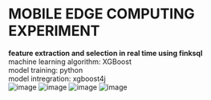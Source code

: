 # MOBILE EDGE COMPUTING EXPERIMENT
 **feature extraction and selection in real time using finksql** <br>
 machine learning algorithm: XGBoost <br>
 model training: python <br>
 model intregration: xgboost4j <br>
 ![image](https://github.com/kevinxiey/flink-digital-signal-processing-demo/blob/main/src/main/resources/img/pic8.png)
![image](https://github.com/kevinxiey/flink-digital-signal-processing-demo/blob/main/src/main/resources/img/pic7.png)
![image](https://github.com/kevinxiey/flink-digital-signal-processing-demo/blob/main/src/main/resources/img/pic3.png)
![image](https://github.com/kevinxiey/flink-digital-signal-processing-demo/blob/main/src/main/resources/img/pic6.png)
